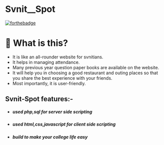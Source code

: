 # Svnit__Spot

[![forthebadge](https://forthebadge.com/images/badges/built-with-love.svg)](https://forthebadge.com)

# 🤔 What is this?
- It is like an all-rounder website for svnitians.
- It helps in managing attendance.
- Many previous year question paper books are available on the website.
- It will help you in choosing a good restaurant and outing places so that you share the best experience with your friends.
- Most importantly, it is user-friendly.

## Svnit-Spot features:-

  - ##### used php,sql for server side scripting
  - ##### used html,css,javascript for client side scripting
  - ##### build to make your college life easy

